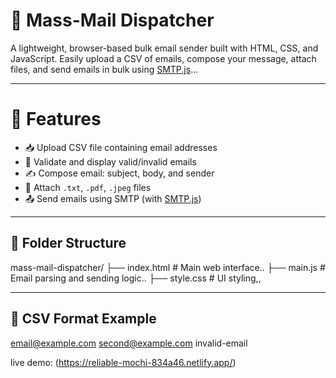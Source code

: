 # 📧 Mass-Mail Dispatcher

A lightweight, browser-based bulk email sender built with HTML, CSS, and JavaScript. Easily upload a CSV of emails, compose your message, attach files, and send emails in bulk using [SMTP.js](https://smtpjs.com/)...

---

# 🚀 Features

- 📥 Upload CSV file containing email addresses
- 📧 Validate and display valid/invalid emails
- ✍️ Compose email: subject, body, and sender
- 📎 Attach `.txt`, `.pdf`, `.jpeg` files
- 📤 Send emails using SMTP (with [SMTP.js](https://smtpjs.com/))

---

## 📂 Folder Structure
mass-mail-dispatcher/
├── index.html         # Main web interface..
├── main.js            # Email parsing and sending logic..
├── style.css          # UI styling,,

---

## 📄 CSV Format Example

email@example.com
second@example.com
invalid-email

live demo: (https://reliable-mochi-834a46.netlify.app/)
